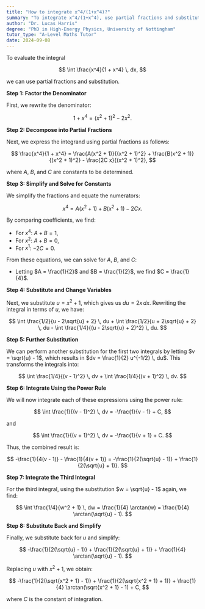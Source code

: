 ```yaml
---
title: "How to integrate x^4/(1+x^4)?"
summary: "To integrate x^4/(1+x^4), use partial fractions and substitution."
author: "Dr. Lucas Harris"
degree: "PhD in High-Energy Physics, University of Nottingham"
tutor_type: "A-Level Maths Tutor"
date: 2024-09-08
---
```


To evaluate the integral 

$$ 
\int \frac{x^4}{1 + x^4} \, dx, 
$$ 

we can use partial fractions and substitution.

**Step 1: Factor the Denominator**

First, we rewrite the denominator:

$$ 
1 + x^4 = (x^2 + 1)^2 - 2x^2. 
$$ 

**Step 2: Decompose into Partial Fractions**

Next, we express the integrand using partial fractions as follows:

$$ 
\frac{x^4}{1 + x^4} = \frac{A(x^2 + 1)}{(x^2 + 1)^2} + \frac{B(x^2 + 1)}{(x^2 + 1)^2} - \frac{2C x}{(x^2 + 1)^2}, 
$$ 

where $A$, $B$, and $C$ are constants to be determined.

**Step 3: Simplify and Solve for Constants**

We simplify the fractions and equate the numerators:

$$ 
x^4 = A(x^2 + 1) + B(x^2 + 1) - 2Cx. 
$$ 

By comparing coefficients, we find:

- For $x^4$: $A + B = 1$,
- For $x^2$: $A + B = 0$,
- For $x^1$: $-2C = 0$.

From these equations, we can solve for $A$, $B$, and $C$:

- Letting $A = \frac{1}{2}$ and $B = \frac{1}{2}$, we find $C = \frac{1}{4}$.

**Step 4: Substitute and Change Variables**

Next, we substitute $u = x^2 + 1$, which gives us $du = 2x \, dx$. Rewriting the integral in terms of $u$, we have:

$$ 
\int \frac{1/2}{u - 2\sqrt{u} + 2} \, du + \int \frac{1/2}{u + 2\sqrt{u} + 2} \, du - \int \frac{1/4}{(u - 2\sqrt{u} + 2)^2} \, du. 
$$ 

**Step 5: Further Substitution**

We can perform another substitution for the first two integrals by letting $v = \sqrt{u} - 1$, which results in $dv = \frac{1}{2} u^{-1/2} \, du$. This transforms the integrals into:

$$ 
\int \frac{1/4}{(v - 1)^2} \, dv + \int \frac{1/4}{(v + 1)^2} \, dv.
$$ 

**Step 6: Integrate Using the Power Rule**

We will now integrate each of these expressions using the power rule:

$$ 
\int \frac{1}{(v - 1)^2} \, dv = -\frac{1}{v - 1} + C, 
$$ 

and 

$$ 
\int \frac{1}{(v + 1)^2} \, dv = -\frac{1}{v + 1} + C.
$$ 

Thus, the combined result is:

$$ 
-\frac{1}{4(v - 1)} - \frac{1}{4(v + 1)} = -\frac{1}{2(\sqrt{u} - 1)} + \frac{1}{2(\sqrt{u} + 1)}.
$$ 

**Step 7: Integrate the Third Integral**

For the third integral, using the substitution $w = \sqrt{u} - 1$ again, we find:

$$ 
\int \frac{1/4}{w^2 + 1} \, dw = \frac{1}{4} \arctan(w) = \frac{1}{4} \arctan(\sqrt{u} - 1).
$$ 

**Step 8: Substitute Back and Simplify**

Finally, we substitute back for $u$ and simplify:

$$ 
-\frac{1}{2(\sqrt{u} - 1)} + \frac{1}{2(\sqrt{u} + 1)} + \frac{1}{4} \arctan(\sqrt{u} - 1).
$$ 

Replacing $u$ with $x^2 + 1$, we obtain:

$$ 
-\frac{1}{2(\sqrt{x^2 + 1} - 1)} + \frac{1}{2(\sqrt{x^2 + 1} + 1)} + \frac{1}{4} \arctan(\sqrt{x^2 + 1} - 1) + C,
$$ 

where $C$ is the constant of integration.
    